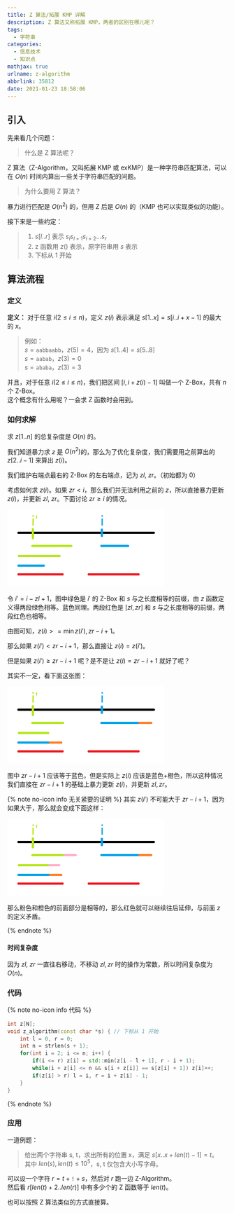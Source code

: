 ```yaml
---
title: Z 算法/拓展 KMP 详解
description: Z 算法又称拓展 KMP，两者的区别在哪儿呢？
tags:
  - 字符串
categories:
  - 信息技术
  - 知识点
mathjax: true
urlname: z-algorithm
abbrlink: 35812
date: 2021-01-23 18:58:06
---
```


## 引入

先来看几个问题：

> 什么是 Z 算法呢？

Z 算法（Z-Algorithm，又叫拓展 KMP 或 exKMP）是一种字符串匹配算法，可以在 $O(n)$ 时间内算出一些关于字符串匹配的问题。

> 为什么要用 Z 算法？

暴力进行匹配是 $O(n^2)$ 的，但用 Z 后是 $O(n)$ 的（KMP 也可以实现类似的功能）。

接下来是一些约定：

> 1. $s[l .. r]$ 表示 $s_ls_{l + 1}s_{l + 2} ... s_r$
> 2. z 函数用 $z()$ 表示，原字符串用 $s$ 表示
> 3. 下标从 $1$ 开始

## 算法流程

### 定义

**定义：** 对于任意 $i(2 \le i \le n)$，定义 $z(i)$ 表示满足 $s[1 .. x] = s[i .. i + x - 1]$ 的最大的 $x$。

> 例如：  
> $s = \texttt{aabbaabb}$，$z(5) = 4$，因为 $s[1 .. 4] = s[5 .. 8]$  
> $s = \texttt{aabab}$，$z(3) = 0$  
> $s = \texttt{ababa}$，$z(3) = 3$

并且，对于任意 $i(2 \le i \le n)$，我们把区间 $[i, i + z(i) - 1]$ 叫做一个 Z-Box，共有 $n$ 个 Z-Box。  
这个概念有什么用呢？一会求 Z 函数时会用到。

### 如何求解

求 $z[1 .. n]$ 的总复杂度是 $O(n)$ 的。

我们知道暴力求 $z$ 是 $O(n^2)$的，那么为了优化复杂度，我们需要用之前算出的 $z[2 .. i - 1]$ 来算出 $z(i)$。

我们维护右端点最右的 Z-Box 的左右端点，记为 $zl$, $zr$。（初始都为 $0$）

考虑如何求 $z(i)$。如果 $zr < i$，那么我们并无法利用之前的 $z$，所以直接暴力更新 $z(i)$，并更新 $zl$, $zr$。下面讨论 $zr \ge i$ 的情况。

![Z 函数更新](Z-算法详解/Z-函数更新.png)

令 $i' = i - zl + 1$，图中绿色是 $i'$ 的 Z-Box 和 $s$ 与之长度相等的前缀，由 $z$ 函数定义得两段绿色相等。蓝色同理。两段红色是 $[zl, zr]$ 和 $s$ 与之长度相等的前缀，两段红色也相等。

由图可知，$z(i) >= \min{z(i'), zr - i + 1}$。

那么如果 $z(i') < zr - i + 1$，那么直接让 $z(i) = z(i')$。

但是如果 $z(i') \ge zr - i + 1$ 呢？是不是让 $z(i) = zr - i + 1$ 就好了呢？

其实不一定，看下面这张图：

![反例](Z-算法详解/反例.png)

图中 $zr - i + 1$ 应该等于蓝色，但是实际上 $z(i)$ 应该是蓝色+橙色，所以这种情况我们直接在 $zr - i + 1$ 的基础上暴力更新 $z(i)$，并更新 $zl, zr$。

{% note no-icon info 无关紧要的证明 %}
其实 $z(i')$ 不可能大于 $zr - i + 1$，因为如果大于，那么就会变成下面这样：

![证明](Z-算法详解/证明.png)

那么粉色和橙色的前面部分是相等的，那么红色就可以继续往后延伸，与前面 $z$ 的定义矛盾。

{% endnote %}

#### 时间复杂度

因为 $zl$, $zr$ 一直往右移动，不移动 $zl, zr$ 时的操作为常数，所以时间复杂度为 $O(n)$。

### 代码

{% note no-icon info 代码 %}
```cpp
int z[N];
void z_algorithm(const char *s) { // 下标从 1 开始
	int l = 0, r = 0;
	int n = strlen(s + 1);
	for(int i = 2; i <= n; i++) {
		if(i <= r) z[i] = std::min(z[i - l + 1], r - i + 1);
		while(i + z[i] <= n && s[i + z[i]] == s[z[i] + 1]) z[i]++;
		if(z[i] > r) l = i, r = i + z[i] - 1;
	}
}
```
{% endnote %}

### 应用

一道例题：

> 给出两个字符串 s, t，求出所有的位置 x，满足 $s[x .. x + len(t) - 1] = t$。  
> 其中 $len(s), len(t) \le 10^5$，s, t 仅包含大小写字母。

可以设一个字符 $r = t + \texttt{!} + s$，然后对 $r$ 跑一边 Z-Algorithm。  
然后看 $r[len(t) + 2 .. len(r)]$ 中有多少个的 Z 函数等于 $len(t)$。

也可以按照 Z 算法类似的方式直接算。
